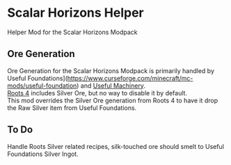 # Scalar Horizons Helper
Helper Mod for the Scalar Horizons Modpack

## Ore Generation
Ore Generation for the Scalar Horizons Modpack is primarily handled by 
Useful Foundations](https://www.curseforge.com/minecraft/mc-mods/useful-foundation) and 
[Useful Machinery](https://www.curseforge.com/minecraft/mc-mods/useful-machinery).  
[Roots 4](https://www.curseforge.com/minecraft/mc-mods/roots) includes Silver Ore, but no way to disable it by default.  
This mod overrides the Silver Ore generation from Roots 4 to have it drop the Raw Silver item from Useful Foundations.

## To Do
Handle Roots Silver related recipes, silk-touched ore should smelt to Useful Foundations Silver Ingot.
